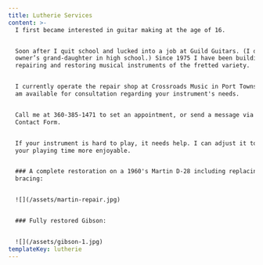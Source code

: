 ```yaml
---
title: Lutherie Services
content: >-
  I first became interested in guitar making at the age of 16.


  Soon after I quit school and lucked into a job at Guild Guitars. (I dated the
  owner’s grand-daughter in high school.) Since 1975 I have been building,
  repairing and restoring musical instruments of the fretted variety.


  I currently operate the repair shop at Crossroads Music in Port Townsend and
  am available for consultation regarding your instrument's needs.


  Call me at 360-385-1471 to set an appointment, or send a message via the
  Contact Form.


  If your instrument is hard to play, it needs help. I can adjust it to make
  your playing time more enjoyable.


  ### A complete restoration on a 1960's Martin D-28 including replacing the X
  bracing:


  ![](/assets/martin-repair.jpg)


  ### Fully restored Gibson:


  ![](/assets/gibson-1.jpg)
templateKey: lutherie
---
```


